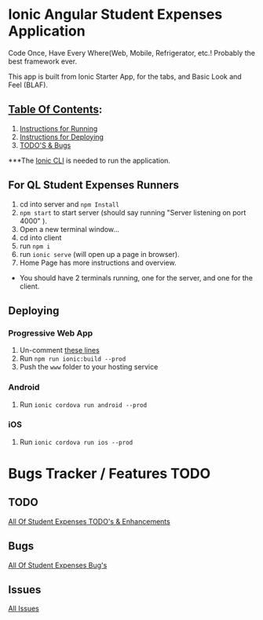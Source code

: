 # Ionic Angular Student Expenses Application

Code Once, Have Every Where(Web, Mobile, Refrigerator, etc.!
Probably the best framework ever.

This app is built from Ionic Starter App, for the tabs, and Basic Look and Feel (BLAF).

## <u>Table Of Contents</u>:
1. <a href="#for-ql-student-expenses-runners">Instructions for Running</a>
2. <a href="#deploying">Instructions for Deploying</a>
3. <a href="#bugs-tracker--features-todo">TODO'S & Bugs</a>
   
***The <a href="https://ionicframework.com/docs/cli">Ionic CLI</a> is needed to run the application.

## For QL Student Expenses Runners
1. cd into server and `npm Install`
2. `npm start` to start server (should say running "Server listening on port 4000" ).
3. Open a new terminal window...
4. cd into client
5. run `npm i`
6. run `ionic serve` (will open up a page in browser).
7. Home Page has more instructions and overview.

* You should have 2 terminals running, one for the server, and one for the client.


## Deploying

### Progressive Web App

1. Un-comment [these lines](https://github.com/ionic-team/ionic2-app-base/blob/master/src/index.html#L21)
2. Run `npm run ionic:build --prod`
3. Push the `www` folder to your hosting service

### Android

1. Run `ionic cordova run android --prod`

### iOS

1. Run `ionic cordova run ios --prod`

# Bugs Tracker / Features TODO

## TODO

<a href="https://github.com/mikecrf121/ql-student-expenses-ionic/labels/enhancement">All Of Student Expenses TODO's & Enhancements<a>

## Bugs

<a href="https://github.com/mikecrf121/ql-student-expenses-ionic/labels/bug">All Of Student Expenses Bug's<a>

## Issues

<a href="https://github.com/mikecrf121/ql-student-expenses-ionic/issues">All Issues</a>



